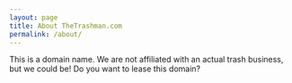 ```yaml
---
layout: page
title: About TheTrashman.com
permalink: /about/
---
```


This is a domain name. We are not affiliated with an actual trash business, but we could be! Do you want to lease this domain?